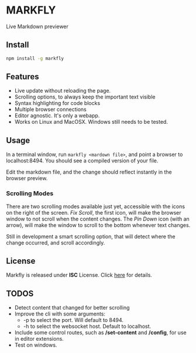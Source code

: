 # MARKFLY

Live Markdown previewer

## Install

```bash
npm install -g markfly
```

## Features

* Live update without reloading the page.
* Scrolling options, to always keep the important text visible
* Syntax highlighting for code blocks
* Multiple browser connections
* Editor agnostic. It's only a webapp.
* Works on Linux and MacOSX. Windows still needs to be tested.

## Usage
In a terminal window, run `markfly <mardown file>`, and point a browser to localhost:8494. You should see a compiled version of your file.

Edit the markdown file, and the change should reflect instantly in the browser preview.

### Scrolling Modes
There are two scrolling modes available just yet, accessible with the icons on the right of the screen. *Fix Scroll*, the first icon, will make the browser window to not scroll when the content changes. The *Pin Down* icon (with an arrow), will make the window to scroll to the bottom whenever text changes.

Still in development a smart scrolling option, that will detect where the change occurred, and scroll accordingly.

## License
Markfly is released under __ISC__ License. Click [here](http://opensource.org/licenses/ISC) for details.

## TODOS
* Detect content that changed for better scrolling
* Improve the cli with some arguments:
  * -p to select the port. Will default to 8494.
  * -h to select the websocket host. Default to localhost.
* Include some control routes, such as __/set-content__ and __/config__, for use in editor extensions.
* Test on windows.
